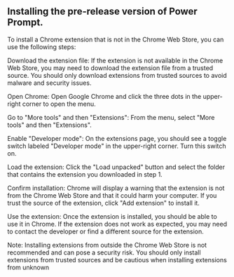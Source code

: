 
## Installing the pre-release version of Power Prompt.
To install a Chrome extension that is not in the Chrome Web Store, you can use the following steps:

Download the extension file: If the extension is not available in the Chrome Web Store, you may need to download the extension file from a trusted source. You should only download extensions from trusted sources to avoid malware and security issues.

Open Chrome: Open Google Chrome and click the three dots in the upper-right corner to open the menu.

Go to "More tools" and then "Extensions": From the menu, select "More tools" and then "Extensions".

Enable "Developer mode": On the extensions page, you should see a toggle switch labeled "Developer mode" in the upper-right corner. Turn this switch on.

Load the extension: Click the "Load unpacked" button and select the folder that contains the extension you downloaded in step 1.

Confirm installation: Chrome will display a warning that the extension is not from the Chrome Web Store and that it could harm your computer. If you trust the source of the extension, click "Add extension" to install it.

Use the extension: Once the extension is installed, you should be able to use it in Chrome. If the extension does not work as expected, you may need to contact the developer or find a different source for the extension.

Note: Installing extensions from outside the Chrome Web Store is not recommended and can pose a security risk. You should only install extensions from trusted sources and be cautious when installing extensions from unknown 